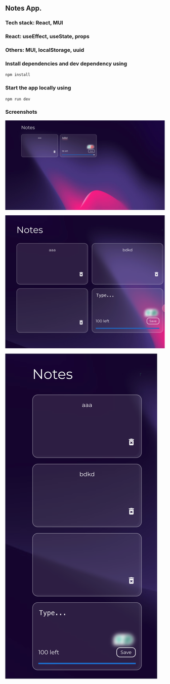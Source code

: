 ## Notes App.

### Tech stack: React, MUI

### React: useEffect, useState, props

### Others: MUI, localStorage, uuid

### Install dependencies and dev dependency using

```bash
npm install
```

### Start the app locally using

```bash
npm run dev
```

### Screenshots

![Screenshot 1](images/responsive_1.png)

![Screenshot 2](images/responsive_2.png)

![Screenshot 3](images/responsive_3.png)
